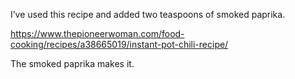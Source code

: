 I’ve used this recipe and added two teaspoons of smoked paprika.


https://www.thepioneerwoman.com/food-cooking/recipes/a38665019/instant-pot-chili-recipe/

The smoked paprika makes it.